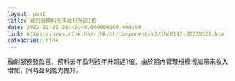 ```yaml
---
layout: post
title: 融創服務料去年盈利升逾1倍
date: 2022-03-21 20:46:49.000000000 +08:00
link: https://news.rthk.hk/rthk/ch/component/k2/1640143-20220321.htm
categories: rthk
---
```


融創服務發盈喜，預料去年盈利按年升超過1倍，由於期內管理規模增加帶來收入增加，同時盈利能力提升。
